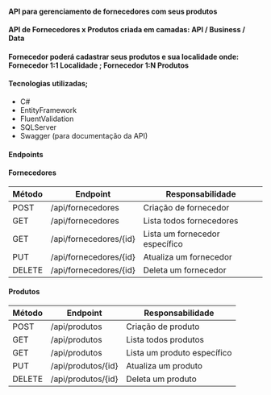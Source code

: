 #### API para gerenciamento de fornecedores com seus produtos

#### API de Fornecedores x Produtos criada em camadas:  API / Business / Data
#### Fornecedor poderá cadastrar seus produtos e sua localidade onde: Fornecedor 1:1 Localidade ; Fornecedor 1:N Produtos

#### Tecnologias utilizadas;

- C#
- EntityFramework
- FluentValidation
- SQLServer
- Swagger (para documentação da API)

#### Endpoints

#### Fornecedores

| Método | Endpoint                   | Responsabilidade                                  |
| ------ | -------------------------- | ------------------------------------------------- |
| POST   | /api/fornecedores          | Criação de fornecedor                             |
| GET    | /api/fornecedores          | Lista todos fornecedores                          |
| GET    | /api/fornecedores/{id}     | Lista um fornecedor específico                    |
| PUT    | /api/fornecedores/{id}     | Atualiza um fornecedor                            |
| DELETE | /api/fornecedores/{id}     | Deleta um fornecedor                              |

#### Produtos

| Método | Endpoint                   | Responsabilidade                                  |
| ------ | -------------------------- | ------------------------------------------------- |
| POST   | /api/produtos              | Criação de produto                                |
| GET    | /api/produtos              | Lista todos produtos                              |
| GET    | /api/produtos              | Lista um produto específico                       |
| PUT    | /api/produtos/{id}         | Atualiza um produto                               |
| DELETE | /api/produtos/{id}         | Deleta um produto                                 |



